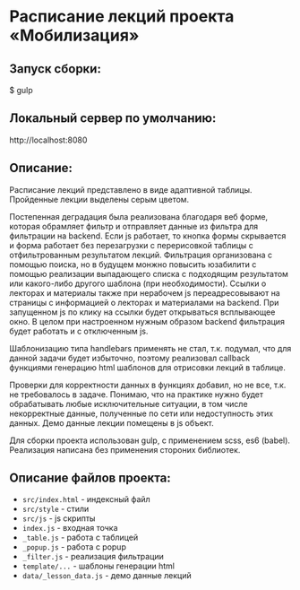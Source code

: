 # Расписание лекций проекта «Мобилизация»

## Запуск сборки:

$ gulp

## Локальный сервер по умолчанию:

http://localhost:8080

## Описание:

Расписание лекций представлено в виде адаптивной таблицы. Пройденные лекции выделены серым цветом.

Постепенная деградация была реализована благодаря веб форме, которая обрамляет фильтр и отправляет данные из фильтра для фильтрации на backend. Если js работает, то кнопка формы скрывается и форма работает без перезагрузки с перерисовкой таблицы с отфильтрованным результатом лекций. Фильтрация организована с помощью поиска, но в будущем монжно повысить юзабилити с помощью реализации выпадающего списка с подходящим результатом или какого-либо другого шаблона (при необходимости). Ссылки о лекторах и материалы также при нерабочем js переадресовывают на страницы с информацией о лекторах и материалами на backend. При запущенном js по клику на ссылки будет открываться всплывающее окно. В целом при настроенном нужным образом backend фильтрация будет работать и с отключенным js. 

Шаблонизацию типа handlebars применять не стал, т.к. подумал, что для данной задачи будет избыточно, поэтому реализовал callback функциями генерацию html шаблонов для отрисовки лекций в таблице.

Проверки для корректности данных в функциях добавил, но не все, т.к. не требовалось в задаче. Понимаю, что на практике нужно будет обрабатывать любые исключительные ситуации, в том числе некорректные данные, полученные по сети или недоступность этих данных.
Демо данные лекции помещены в js объект.

Для сборки проекта использован gulp, с применением scss, es6 (babel).
Реализация написана без применения стороних библиотек.

## Описание файлов проекта:

* `src/index.html` - индексный файл
* `src/style` - стили
* `src/js` - js скрипты 
*	`index.js` - входная точка
*	`_table.js` - работа с таблицей
*	`_popup.js` - работа с popup
*	`_filter.js` - реализация фильтрации
*	`template/...` - шаблоны генерации html
*	`data/_lesson_data.js` - демо данные лекций